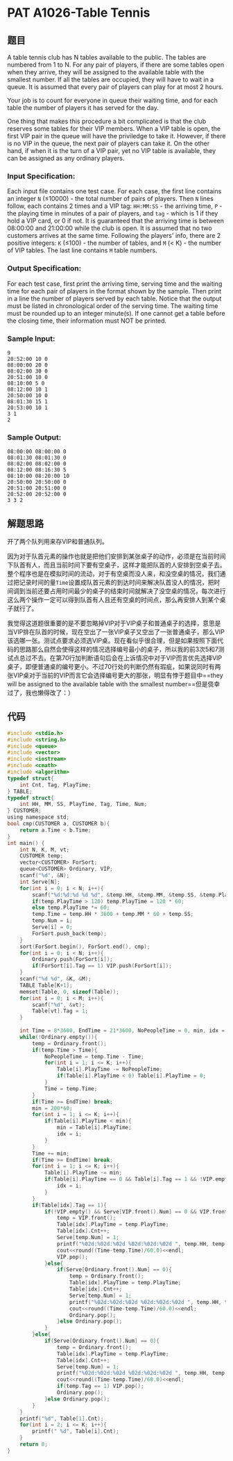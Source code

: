  # PAT A1026-Table Tennis

## 题目

A table tennis club has N tables available to the public. The tables are numbered from 1 to N. For any pair of players, if there are some tables open when they arrive, they will be assigned to the available table with the smallest number. If all the tables are occupied, they will have to wait in a queue. It is assumed that every pair of players can play for at most 2 hours.

Your job is to count for everyone in queue their waiting time, and for each table the number of players it has served for the day.

One thing that makes this procedure a bit complicated is that the club reserves some tables for their VIP members. When a VIP table is open, the first VIP pair in the queue will have the priviledge to take it. However, if there is no VIP in the queue, the next pair of players can take it. On the other hand, if when it is the turn of a VIP pair, yet no VIP table is available, they can be assigned as any ordinary players.

### Input Specification:

Each input file contains one test case. For each case, the first line contains an integer `N` (≤10000) - the total number of pairs of players. Then `N` lines follow, each contains 2 times and a VIP tag: `HH:MM:SS` - the arriving time, `P` - the playing time in minutes of a pair of players, and `tag` - which is 1 if they hold a VIP card, or 0 if not. It is guaranteed that the arriving time is between 08:00:00 and 21:00:00 while the club is open. It is assumed that no two customers arrives at the same time. Following the players' info, there are 2 positive integers: `K` (≤100) - the number of tables, and `M` (< K) - the number of VIP tables. The last line contains `M` table numbers.

### Output Specification:

For each test case, first print the arriving time, serving time and the waiting time for each pair of players in the format shown by the sample. Then print in a line the number of players served by each table. Notice that the output must be listed in chronological order of the serving time. The waiting time must be rounded up to an integer minute(s). If one cannot get a table before the closing time, their information must NOT be printed.

### Sample Input:

```in
9
20:52:00 10 0
08:00:00 20 0
08:02:00 30 0
20:51:00 10 0
08:10:00 5 0
08:12:00 10 1
20:50:00 10 0
08:01:30 15 1
20:53:00 10 1
3 1
2
```

### Sample Output:

```out
08:00:00 08:00:00 0
08:01:30 08:01:30 0
08:02:00 08:02:00 0
08:12:00 08:16:30 5
08:10:00 08:20:00 10
20:50:00 20:50:00 0
20:51:00 20:51:00 0
20:52:00 20:52:00 0
3 3 2
```

## 解题思路

开了两个队列用来存VIP和普通队列。

因为对于队首元素的操作也就是把他们安排到某张桌子的动作，必须是在当前时间下队首有人，而且当前时间下要有空桌子，这样才能把队首的人安排到空桌子去。整个程序也是在模拟时间的流动，对于有空桌而没人来，和没空桌的情况，我们通过把记录时间的量`Time`设置成队首元素的到达时间来解决队首没人的情况，把时间调到当前还要占用时间最少的桌子的结束时间就解决了没空桌的情况，每次进行这么两个操作一定可以得到队首有人且还有空桌的时间点，那么再安排人到某个桌子就行了。

我觉得这道题很重要的是不要忽略掉VIP对于VIP桌子和普通桌子的选择，意思是当VIP排在队首的时候，现在空出了一张VIP桌子又空出了一张普通桌子，那么VIP该选哪一张。测试点要求必须选VIP桌。现在看似乎很合理，但是如果按照下面代码的思路那么自然会使得这样的情况选择编号最小的桌子，所以我的前3次5和7测试点总过不去。在第70行加判断语句后会在上诉情况中对于VIP而言优先选择VIP桌子，即便普通桌的编号更小。不过70行处的判断仍然有瑕疵，如果说同时有两张VIP桌对于当前的VIP而言它会选择编号更大的那张，明显有悖于题目中==they will be assigned to the available table with the smallest number==但是侥幸过了，我也懒得改了：）

## 代码

```c
#include <stdio.h>
#include <string.h>
#include <queue>
#include <vector>
#include <iostream>
#include <cmath>
#include <algorithm>
typedef struct{
    int Cnt, Tag, PlayTime;
} TABLE;
typedef struct{
    int HH, MM, SS, PlayTime, Tag, Time, Num;
} CUSTOMER;
using namespace std;
bool cmp(CUSTOMER a, CUSTOMER b){
    return a.Time < b.Time;
}
int main() {
    int N, K, M, vt;
    CUSTOMER temp;
    vector<CUSTOMER> ForSort;
    queue<CUSTOMER> Ordinary, VIP;
    scanf("%d", &N);
    int Serve[N];
    for(int i = 0; i < N; i++){
        scanf("%d:%d:%d %d %d", &temp.HH, &temp.MM, &temp.SS, &temp.PlayTime, &temp.Tag);
        if(temp.PlayTime > 120) temp.PlayTime = 120 * 60;
        else temp.PlayTime *= 60;
        temp.Time = temp.HH * 3600 + temp.MM * 60 + temp.SS;
        temp.Num = i;
        Serve[i] = 0;
        ForSort.push_back(temp);
    }
    sort(ForSort.begin(), ForSort.end(), cmp);
    for(int i = 0; i < N; i++){
        Ordinary.push(ForSort[i]);
        if(ForSort[i].Tag == 1) VIP.push(ForSort[i]);
    }
    scanf("%d %d", &K, &M);
    TABLE Table[K+1];
    memset(Table, 0, sizeof(Table));
    for(int i = 0; i < M; i++){
        scanf("%d", &vt);
        Table[vt].Tag = 1;
    }
    
    int Time = 8*3600, EndTime = 21*3600, NoPeopleTime = 0, min, idx = 0;
    while(!Ordinary.empty()){
        temp = Ordinary.front();
        if(temp.Time > Time){
            NoPeopleTime = temp.Time - Time;
            for(int i = 1; i <= K; i++){
                Table[i].PlayTime -= NoPeopleTime;
                if(Table[i].PlayTime < 0) Table[i].PlayTime = 0;
            }
            Time = temp.Time;
        }
        if(Time >= EndTime) break;
        min = 200*60;
        for(int i = 1; i <= K; i++){
            if(Table[i].PlayTime < min){
                min = Table[i].PlayTime;
                idx = i;
            }
        }
        Time += min;
        if(Time >= EndTime) break;
        for(int i = 1; i <= K; i++){
            Table[i].PlayTime -= min;
            if(Table[i].PlayTime == 0 && Table[i].Tag == 1 && !VIP.empty() && VIP.front().Time <= Time){
                idx = i;
            }
        }
        if(Table[idx].Tag == 1){
            if(!VIP.empty() && Serve[VIP.front().Num] == 0 && VIP.front().Time <= Time){
                temp = VIP.front();
                Table[idx].PlayTime = temp.PlayTime;
                Table[idx].Cnt++;
                Serve[temp.Num] = 1;
                printf("%02d:%02d:%02d %02d:%02d:%02d ", temp.HH, temp.MM, temp.SS, Time/3600, (Time%3600)/60, Time%60);
                cout<<round((Time-temp.Time)/60.0)<<endl;
                VIP.pop();
            }else{
                if(Serve[Ordinary.front().Num] == 0){
                    temp = Ordinary.front();
                    Table[idx].PlayTime = temp.PlayTime;
                    Table[idx].Cnt++;
                    Serve[temp.Num] = 1;
                    printf("%02d:%02d:%02d %02d:%02d:%02d ", temp.HH, temp.MM, temp.SS, Time/3600, (Time%3600)/60, Time%60);
                    cout<<round((Time-temp.Time)/60.0)<<endl;
                    Ordinary.pop();
                }else Ordinary.pop();
            }
        }else{
            if(Serve[Ordinary.front().Num] == 0){
                temp = Ordinary.front();
                Table[idx].PlayTime = temp.PlayTime;
                Table[idx].Cnt++;
                Serve[temp.Num] = 1;
                printf("%02d:%02d:%02d %02d:%02d:%02d ", temp.HH, temp.MM, temp.SS, Time/3600, (Time%3600)/60, Time%60);
                cout<<round((Time-temp.Time)/60.0)<<endl;
                if(temp.Tag == 1) VIP.pop();
                Ordinary.pop();
            }else Ordinary.pop();
        }
    }
    printf("%d", Table[1].Cnt);
    for(int i = 2; i <= K; i++){
        printf(" %d", Table[i].Cnt);
    }
    return 0;
}

```

